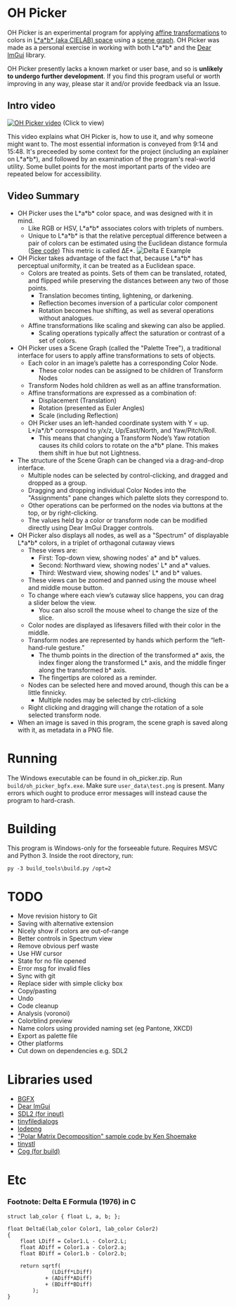 # OH Picker
OH Picker is an experimental program for applying [affine transformations](https://en.wikipedia.org/wiki/Affine_transformation) to colors in [L\*a\*b\* (aka CIELAB) space](https://en.wikipedia.org/wiki/CIELAB_color_space) using a [scene graph](https://en.wikipedia.org/wiki/Scene_graph). OH Picker was made as a personal exercise in working with both L\*a\*b\* and the [Dear ImGui](https://github.com/ocornut/imgui) library.

OH Picker presently lacks a known market or user base, and so is **unlikely to undergo further development**. If you find this program useful or worth improving in any way, please star it and/or provide feedback via an Issue.

## Intro video
[![OH Picker video](https://i.gyazo.com/01c0705b4e53fb36cdedf6bd65abce3e.png)](https://www.youtube.com/watch?v=NmqDyEO2bVo)
(Click to view)

This video explains what OH Picker is, how to use it, and why someone might want to. The most essential information is conveyed from 9:14 and 15:48. It's preceeded by some context for the project (including an explainer on L\*a\*b\*), and followed by an examination of the program's real-world utility.
Some bullet points for the most important parts of the video are repeated below for accessibility.

## Video Summary
- OH Picker uses the L\*a\*b\* color space, and was designed with it in mind.
    - Like RGB or HSV, L\*a\*b\* associates colors with triplets of numbers.
    - Unique to L\*a\*b\* is that the relative perceptual difference between a pair of colors can be estimated using the Euclidean distance formula ([See code](#deltaEFormula)) This metric is called ΔE\*.
![Delta E Example](https://i.imgur.com/g5nC18g.png)
- OH Picker takes advantage of the fact that, because L\*a\*b\* has perceptual uniformity, it can be treated as a Euclidean space.
    - Colors are treated as points. Sets of them can be translated, rotated, and flipped while preserving the distances between any two of those points.
        - Translation becomes tinting, lightening, or darkening.
        - Reflection becomes inversion of a particular color component
        - Rotation becomes hue shifting, as well as several operations without analogues.
    - Affine transformations like scaling and skewing can also be applied.
        - Scaling operations typically affect the saturation or contrast of a set of colors.
- OH Picker uses a Scene Graph (called the "Palette Tree"), a traditional interface for users to apply affine transformations to sets of objects.
    - Each color in an image’s palette has a corresponding Color Node.
        - These color nodes can be assigned to be children of Transform Nodes
    - Transform Nodes hold children as well as an affine transformation.
    - Affine transformations are expressed as a combination of:
        - Displacement (Translation)
        - Rotation (presented as Euler Angles)
        - Scale (including Reflection)
    - OH Picker uses an left-handed coordinate system with Y = up. L\*/a\*/b\* correspond to y/x/z, Up/East/North, and Yaw/Pitch/Roll.
        - This means that changing a Transform Node’s Yaw rotation causes its child colors to rotate on the a\*b\* plane. This makes them shift in hue but not Lightness.
- The structure of the Scene Graph can be changed via a drag-and-drop interface. 
    - Multiple nodes can be selected by control-clicking, and dragged and dropped as a group.
    - Dragging and dropping individual Color Nodes into the "Assignments" pane changes which palette slots they correspond to.
    - Other operations can be performed on the nodes via buttons at the top, or by right-clicking.
    - The values held by a color or transform node can be modified directly using Dear ImGui Dragger controls.
- OH Picker also displays all nodes, as well as a "Spectrum" of displayable L\*a\*b\* colors, in a triplet of orthagonal cutaway views
    - These views are:
        - First: Top-down view, showing nodes' a\* and b\* values.
        - Second: Northward view, showing nodes' L\* and a\* values.
        - Third: Westward view, showing nodes' L\* and b\* values.
    - These views can be zoomed and panned using the mouse wheel and middle mouse button.
    - To change where each view’s cutaway slice happens, you can drag a slider below the view.
        - You can also scroll the mouse wheel to change the size of the slice.
    - Color nodes are displayed as lifesavers filled with their color in the middle.
    - Transform nodes are represented by hands which perform the “left-hand-rule gesture.”
        - The thumb points in the direction of the transformed a\* axis, the index finger along the transformed L\* axis, and the middle finger along the transformed b\* axis.
        - The fingertips are colored as a reminder.
    - Nodes can be selected here and moved around, though this can be a little finnicky.
        - Multiple nodes may be selected by ctrl-clicking
    - Right clicking and dragging will change the rotation of a sole selected transform node.
- When an image is saved in this program, the scene graph is saved along with it, as metadata in a PNG file.

# Running
The Windows executable can be found in oh_picker.zip. Run `build/oh_picker_bgfx.exe`. Make sure `user_data\test.png` is present. Many errors which ought to produce error messages will instead cause the program to hard-crash.

# Building
This program is Windows-only for the forseeable future. Requires MSVC and Python 3. Inside the root directory, run:

`py -3 build_tools\build.py /opt=2`

# TODO
- Move revision history to Git
- Saving with alternative extension
- Nicely show if colors are out-of-range
- Better controls in Spectrum view
- Remove obvious perf waste
- Use HW cursor
- State for no file opened
- Error msg for invalid files
- Sync with git
- Replace sider with simple clicky box
- Copy/pasting
- Undo
- Code cleanup
- Analysis (voronoi)
- Colorblind preview
- Name colors using provided naming set (eg Pantone, XKCD)
- Export as palette file
- Other platforms
- Cut down on dependencies e.g. SDL2

# Libraries used
- [BGFX](https://github.com/bkaradzic/bgfx)
- [Dear ImGui](https://github.com/ocornut/imgui)
- [SDL2 (for input)](https://www.libsdl.org/)
- [tinyfiledialogs](https://sourceforge.net/projects/tinyfiledialogs/)
- [lodepng](https://github.com/lvandeve/lodepng)
- ["Polar Matrix Decomposition" sample code by Ken Shoemake](https://github.com/erich666/GraphicsGems/tree/master/gemsiv/polar_decomp)
- [tinystl](https://github.com/mendsley/tinystl)
- [Cog (for build)](https://nedbatchelder.com/code/cog/)

# Etc
### <a name="deltaEFormula">Footnote: Delta E Formula (1976) in C</a>
```
struct lab_color { float L, a, b; };

float DeltaE(lab_color Color1, lab_color Color2)
{
    float LDiff = Color1.L - Color2.L;
    float ADiff = Color1.a - Color2.a;
    float BDiff = Color1.b - Color2.b;

    return sqrtf(
              (LDiff*LDiff)
            + (ADiff*ADiff)
            + (BDiff*BDiff)
        );
}
```
